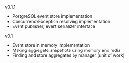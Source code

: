 v0.1.1
- PostgreSQL event store implementation
- ConcurrencyException resolving implementation
- Event publisher, event serializer interface

v0.1
- Event store in memory implementation
- Making aggregate snapshots using memory and redis 
- Finding and store aggregates by manager (unit of work) 